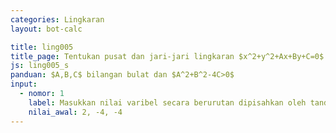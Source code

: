 ```yaml
---
categories: Lingkaran
layout: bot-calc

title: ling005
title_page: Tentukan pusat dan jari-jari lingkaran $x^2+y^2+Ax+By+C=0$
js: ling005_s
panduan: $A,B,C$ bilangan bulat dan $A^2+B^2-4C>0$
input:
  - nomor: 1
    label: Masukkan nilai varibel secara berurutan dipisahkan oleh tanda koma
    nilai_awal: 2, -4, -4
---
```

